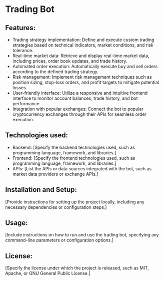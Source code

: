 <html>
</head>
<body>
  <h1>Trading Bot</h1>
  <h2>Features:</h2>
  <ul>
    <li>Trading strategy implementation: Define and execute custom trading strategies based on technical indicators, market conditions, and risk tolerance.</li>
    <li>Real-time market data: Retrieve and display real-time market data, including prices, order book updates, and trade history.</li>
    <li>Automated order execution: Automatically execute buy and sell orders according to the defined trading strategy.</li>
    <li>Risk management: Implement risk management techniques such as position sizing, stop-loss orders, and profit targets to mitigate potential losses.</li>
    <li>User-friendly interface: Utilize a responsive and intuitive frontend interface to monitor account balances, trade history, and bot performance.</li>
    <li>Integration with popular exchanges: Connect the bot to popular cryptocurrency exchanges through their APIs for seamless order execution.</li>
  </ul>
  <h2>Technologies used:</h2>
  <ul>
    <li>Backend: [Specify the backend technologies used, such as programming language, framework, and libraries.]</li>
    <li>Frontend: [Specify the frontend technologies used, such as programming language, framework, and libraries.]</li>
    <li>APIs: [List the APIs or data sources integrated with the bot, such as market data providers or exchange APIs.]</li>
  </ul>
  <h2>Installation and Setup:</h2>
  <p>[Provide instructions for setting up the project locally, including any necessary dependencies or configuration steps.]</p>
  <h2>Usage:</h2>
  <p>[Include instructions on how to run and use the trading bot, specifying any command-line parameters or configuration options.]</p>
  <h2>License:</h2>
  <p>[Specify the license under which the project is released, such as MIT, Apache, or GNU General Public License.]</p>
</body>
</html>
